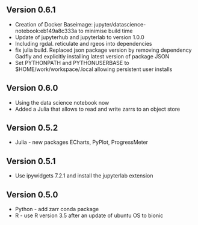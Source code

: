 ## Version 0.6.1

* Creation of Docker Baseimage: jupyter/datascience-notebook:eb149a8c333a to minimise build time
* Update of jupyterhub and jupyterlab to version 1.0.0
* Including rgdal. reticulate and rgeos into dependencies
* fix julia build. Replaced json package version by removing dependency 
  Gadfly and explicitly installing latest version of package JSON
* Set PYTHONPATH and PYTHONUSERBASE to $HOME/work/workspace/.local allowing persistent user installs


## Version 0.6.0

* Using the data science notebook now
* Added a Julia that allows to read and write zarrs to an object store

## Version 0.5.2

* Julia - new packages ECharts, PyPlot, ProgressMeter


## Version 0.5.1

* Use ipywidgets 7.2.1 and install the jupyterlab extension

## Version 0.5.0

* Python - add zarr conda package
* R - use R version 3.5 after an update of ubuntu OS to bionic